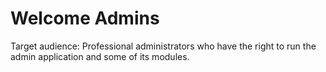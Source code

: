 # Welcome Admins

Target audience: Professional administrators who have the right to run the admin application and some of its modules.
